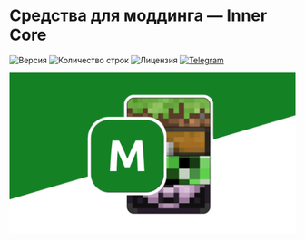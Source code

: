 # Средства для моддинга — Inner Core

![Версия](https://img.shields.io/badge/dynamic/json?label=version&query=info.version&url=https://raw.githubusercontent.com/nernar/modding-tools/master/make.json&color=D19121&logoColor=white&logo=clockify&style=flat-square)
![Количество строк](https://img.shields.io/tokei/lines/github/nernar/modding-tools?color=2727E3&logoColor=white&logo=sourcegraph&style=flat-square)
![Лицензия](https://img.shields.io/github/license/nernar/modding-tools?color=D22128&logoColor=white&logo=apache&style=flat-square)
[![Telegram](https://img.shields.io/badge/channel-gray?logo=telegram&style=flat-square)](https://t.me/ntInsideChat)

![Логотип](.preview/header.png)
